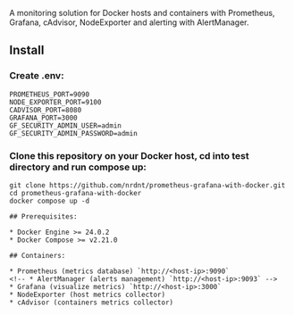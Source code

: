 
A monitoring solution for Docker hosts and containers with Prometheus, Grafana, cAdvisor, NodeExporter and alerting with AlertManager.

 ## Install

### Create .env:
```
PROMETHEUS_PORT=9090
NODE_EXPORTER_PORT=9100
CADVISOR_PORT=8080
GRAFANA_PORT=3000
GF_SECURITY_ADMIN_USER=admin 
GF_SECURITY_ADMIN_PASSWORD=admin
```

### Clone this repository on your Docker host, cd into test directory and run compose up:

```
git clone https://github.com/nrdnt/prometheus-grafana-with-docker.git
cd prometheus-grafana-with-docker
docker compose up -d

## Prerequisites:

* Docker Engine >= 24.0.2
* Docker Compose >= v2.21.0

## Containers:

* Prometheus (metrics database) `http://<host-ip>:9090`
<!-- * AlertManager (alerts management) `http://<host-ip>:9093` -->
* Grafana (visualize metrics) `http://<host-ip>:3000`
* NodeExporter (host metrics collector)
* cAdvisor (containers metrics collector)